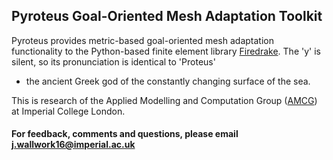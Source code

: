 ## Pyroteus Goal-Oriented Mesh Adaptation Toolkit

Pyroteus provides metric-based goal-oriented mesh
adaptation functionality to the Python-based finite
element library [Firedrake][firedrake]. The 'y' is
silent, so its pronunciation is identical to 'Proteus'
- the ancient Greek god of the constantly changing
surface of the sea.

This is research of the Applied Modelling and
Computation Group ([AMCG][amcg]) at Imperial College
London.

#### For feedback, comments and questions, please email j.wallwork16@imperial.ac.uk

[firedrake]: https://firedrakeproject.org/ "Firedrake"
[amcg]: http://www.imperial.ac.uk/earth-science/research/research-groups/amcg/ "AMCG"
